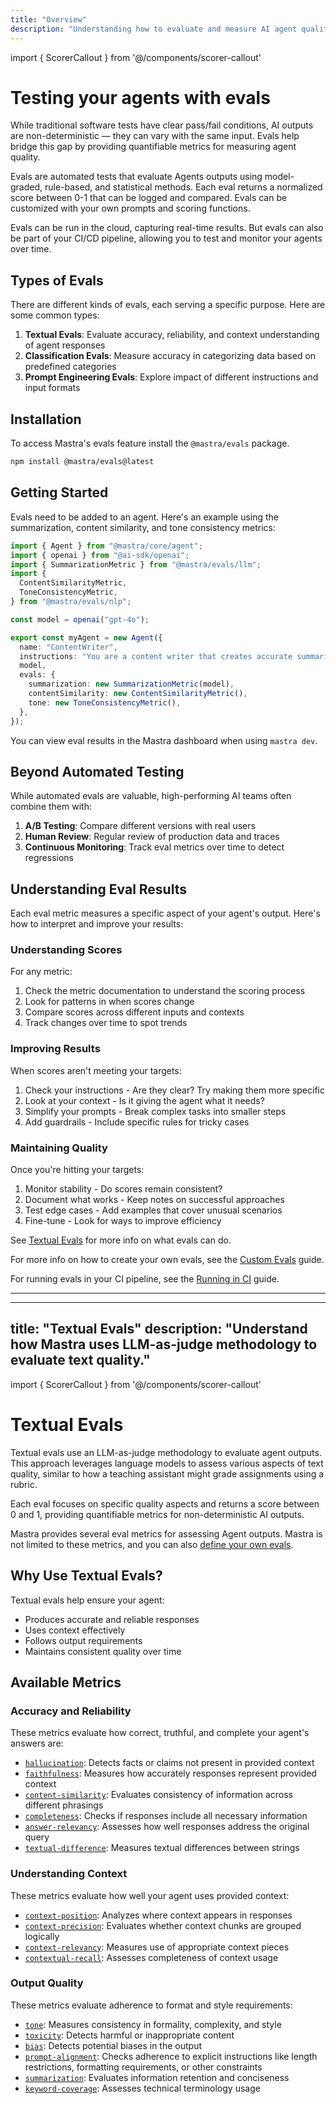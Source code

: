 ```yaml
---
title: "Overview"
description: "Understanding how to evaluate and measure AI agent quality using Mastra evals."
---
```


import { ScorerCallout } from '@/components/scorer-callout'

# Testing your agents with evals

<ScorerCallout />

While traditional software tests have clear pass/fail conditions, AI outputs are non-deterministic — they can vary with the same input. Evals help bridge this gap by providing quantifiable metrics for measuring agent quality.

Evals are automated tests that evaluate Agents outputs using model-graded, rule-based, and statistical methods. Each eval returns a normalized score between 0-1 that can be logged and compared. Evals can be customized with your own prompts and scoring functions.

Evals can be run in the cloud, capturing real-time results. But evals can also be part of your CI/CD pipeline, allowing you to test and monitor your agents over time.

## Types of Evals

There are different kinds of evals, each serving a specific purpose. Here are some common types:

1. **Textual Evals**: Evaluate accuracy, reliability, and context understanding of agent responses
2. **Classification Evals**: Measure accuracy in categorizing data based on predefined categories
3. **Prompt Engineering Evals**: Explore impact of different instructions and input formats

## Installation

To access Mastra's evals feature install the `@mastra/evals` package.

```bash copy
npm install @mastra/evals@latest
```

## Getting Started

Evals need to be added to an agent. Here's an example using the summarization, content similarity, and tone consistency metrics:

```typescript copy showLineNumbers filename="src/mastra/agents/index.ts"
import { Agent } from "@mastra/core/agent";
import { openai } from "@ai-sdk/openai";
import { SummarizationMetric } from "@mastra/evals/llm";
import {
  ContentSimilarityMetric,
  ToneConsistencyMetric,
} from "@mastra/evals/nlp";

const model = openai("gpt-4o");

export const myAgent = new Agent({
  name: "ContentWriter",
  instructions: "You are a content writer that creates accurate summaries",
  model,
  evals: {
    summarization: new SummarizationMetric(model),
    contentSimilarity: new ContentSimilarityMetric(),
    tone: new ToneConsistencyMetric(),
  },
});
```

You can view eval results in the Mastra dashboard when using `mastra dev`.

## Beyond Automated Testing

While automated evals are valuable, high-performing AI teams often combine them with:

1. **A/B Testing**: Compare different versions with real users
2. **Human Review**: Regular review of production data and traces
3. **Continuous Monitoring**: Track eval metrics over time to detect regressions

## Understanding Eval Results

Each eval metric measures a specific aspect of your agent's output. Here's how to interpret and improve your results:

### Understanding Scores

For any metric:

1. Check the metric documentation to understand the scoring process
2. Look for patterns in when scores change
3. Compare scores across different inputs and contexts
4. Track changes over time to spot trends

### Improving Results

When scores aren't meeting your targets:

1. Check your instructions - Are they clear? Try making them more specific
2. Look at your context - Is it giving the agent what it needs?
3. Simplify your prompts - Break complex tasks into smaller steps
4. Add guardrails - Include specific rules for tricky cases

### Maintaining Quality

Once you're hitting your targets:

1. Monitor stability - Do scores remain consistent?
2. Document what works - Keep notes on successful approaches
3. Test edge cases - Add examples that cover unusual scenarios
4. Fine-tune - Look for ways to improve efficiency

See [Textual Evals](/docs/evals/textual-evals) for more info on what evals can do.

For more info on how to create your own evals, see the [Custom Evals](/docs/evals/custom-eval) guide.

For running evals in your CI pipeline, see the [Running in CI](/docs/evals/running-in-ci) guide.


---
---
title: "Textual Evals"
description: "Understand how Mastra uses LLM-as-judge methodology to evaluate text quality."
---

import { ScorerCallout } from '@/components/scorer-callout'

# Textual Evals

<ScorerCallout />

Textual evals use an LLM-as-judge methodology to evaluate agent outputs. This approach leverages language models to assess various aspects of text quality, similar to how a teaching assistant might grade assignments using a rubric.

Each eval focuses on specific quality aspects and returns a score between 0 and 1, providing quantifiable metrics for non-deterministic AI outputs.

Mastra provides several eval metrics for assessing Agent outputs. Mastra is not limited to these metrics, and you can also [define your own evals](/docs/evals/custom-eval).

## Why Use Textual Evals?

Textual evals help ensure your agent:

- Produces accurate and reliable responses
- Uses context effectively
- Follows output requirements
- Maintains consistent quality over time

## Available Metrics

### Accuracy and Reliability

These metrics evaluate how correct, truthful, and complete your agent's answers are:

- [`hallucination`](/reference/evals/hallucination): Detects facts or claims not present in provided context
- [`faithfulness`](/reference/evals/faithfulness): Measures how accurately responses represent provided context
- [`content-similarity`](/reference/evals/content-similarity): Evaluates consistency of information across different phrasings
- [`completeness`](/reference/evals/completeness): Checks if responses include all necessary information
- [`answer-relevancy`](/reference/evals/answer-relevancy): Assesses how well responses address the original query
- [`textual-difference`](/reference/evals/textual-difference): Measures textual differences between strings

### Understanding Context

These metrics evaluate how well your agent uses provided context:

- [`context-position`](/reference/evals/context-position): Analyzes where context appears in responses
- [`context-precision`](/reference/evals/context-precision): Evaluates whether context chunks are grouped logically
- [`context-relevancy`](/reference/evals/context-relevancy): Measures use of appropriate context pieces
- [`contextual-recall`](/reference/evals/contextual-recall): Assesses completeness of context usage

### Output Quality

These metrics evaluate adherence to format and style requirements:

- [`tone`](/reference/evals/tone-consistency): Measures consistency in formality, complexity, and style
- [`toxicity`](/reference/evals/toxicity): Detects harmful or inappropriate content
- [`bias`](/reference/evals/bias): Detects potential biases in the output
- [`prompt-alignment`](/reference/evals/prompt-alignment): Checks adherence to explicit instructions like length restrictions, formatting requirements, or other constraints
- [`summarization`](/reference/evals/summarization): Evaluates information retention and conciseness
- [`keyword-coverage`](/reference/evals/keyword-coverage): Assesses technical terminology usage